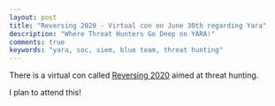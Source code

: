 ```yaml
---
layout: post
title: "Reversing 2020 - Virtual con on June 30th regarding Yara"
description: "Where Threat Hunters Go Deep on YARA!"
comments: true
keywords: "yara, soc, siem, blue team, threat hunting"
---
```


There is a virtual con called [Reversing 2020](https://register.reversinglabs.com/reversing-2020) aimed at threat hunting.

I plan to attend this!
